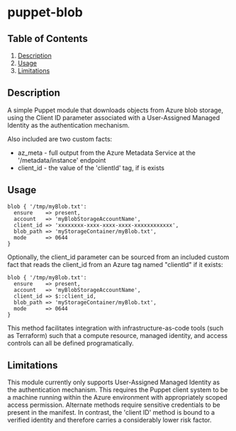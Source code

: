 # puppet-blob

## Table of Contents

1. [Description](#description)
1. [Usage](#usage)
1. [Limitations](#limitations)

## Description

A simple Puppet module that downloads objects from Azure blob storage, using the Client ID
parameter associated with a User-Assigned Managed Identity as the authentication mechanism.

Also included are two custom facts:
- az_meta - full output from the Azure Metadata Service at the '/metadata/instance' endpoint
- client_id - the value of the 'clientId' tag, if is exists

## Usage

```
blob { '/tmp/myBlob.txt':
  ensure    => present,
  account   => 'myBlobStorageAccountName',
  client_id => 'xxxxxxxx-xxxx-xxxx-xxxx-xxxxxxxxxxxx',
  blob_path => 'myStorageContainer/myBlob.txt',
  mode      => 0644
}
```

Optionally, the client_id parameter can be sourced from an included custom fact that reads
the client_id from an Azure tag named "clientId" if it exists:

```
blob { '/tmp/myBlob.txt':
  ensure    => present,
  account   => 'myBlobStorageAccountName',
  client_id => $::client_id,
  blob_path => 'myStorageContainer/myBlob.txt',
  mode      => 0644
}
```

This method facilitates integration with infrastructure-as-code tools (such as Terraform)
such that a compute resource, managed identity, and access controls can all be defined 
programatically.

## Limitations

This module currently only supports User-Assigned Managed Identity as the authentication
mechanism. This requires the Puppet client system to be a machine running within the Azure
environment with appropriately scoped access permission. Alternate methods require sensitive
credentials to be present in the manifest. In contrast, the 'client ID' method is bound to
a verified identity and therefore carries a considerably lower risk factor.

